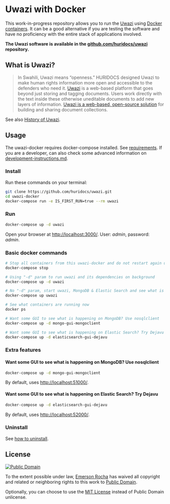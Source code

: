 # Uwazi with Docker
This work-in-progress repository allows you to run the
[Uwazi](http://www.uwazi.io) using [Docker containers](https://docker.com). It
can be a good alternative if you are testing the software and have no
proficiency with the entire stack of applications involved.

**The Uwazi software is available in the [github.com/huridocs/uwazi](https://github.com/huridocs/uwazi/)
repository.**

## What is Uwazi?

> In Swahili, Uwazi means “openness.” HURIDOCS designed Uwazi to make human rights
information more open and accessible to the defenders who need it.
[Uwazi](http://www.uwazi.io) is a web-based platform that goes beyond just
storing and tagging documents. Users work directly with the text inside these
otherwise uneditable documents to add new layers of information.
[Uwazi is a web-based, open-source solution](https://github.com/huridocs/uwazi/)
for building and sharing document collections.

See also [History of Uwazi](https://github.com/huridocs/uwazi/wiki/History-of-Uwazi).

## Usage
The uwazi-docker requires docker-compose installed. See
[requirements](requirements.md). If you are a developer, can also check some
advanced information on [development-instructions.md](development-instructions.md).

### Install
Run these commands on your terminal:

```bash
git clone https://github.com/huridocs/uwazi.git
cd uwazi-docker
docker-compose run -e IS_FIRST_RUN=true --rm uwazi

```
<!-- docker-compose run --rm uwazi-installer -->

### Run

```bash
docker-compose up -d uwazi
```

Open your browser at <http://localhost:3000/>. User: _admin_, password: _admin_.

### Basic docker commands

```bash
# Stop all containers from this uwazi-docker and do not restart again until you explicit ask for it
docker-compose stop

# Using "-d" param to run uwazi and its dependencies on background
docker-compose up -d uwazi

# No "-d" param, start uwazi, MongoDB & Elastic Search and see what is happening inside the containers
docker-compose up uwazi

# See what containers are running now
docker ps

# Want some GUI to see what is happening on MongoDB? Use nosqlclient
docker-compose up -d mongo-gui-mongoclient

# Want some GUI to see what is happening on Elastic Search? Try Dejavu
docker-compose up -d elasticsearch-gui-dejavu
```

### Extra features

#### Want some GUI to see what is happening on MongoDB? Use nosqlclient

```bash
docker-compose up -d mongo-gui-mongoclient
```

By default, uses <http://localhost:51000/>.

#### Want some GUI to see what is happening on Elastic Search? Try Dejavu

```bash
docker-compose up -d elasticsearch-gui-dejavu
```

By default, uses <http://localhost:52000/>.

### Uninstall

See [how to uninstall](uninstall.md).

## License

[![Public Domain](https://i.creativecommons.org/p/zero/1.0/88x31.png)](UNLICENSE)

To the extent possible under law, [Emerson Rocha](https://github.com/fititnt)
has waived all copyright and related or neighboring rights to this work to
[Public Domain](UNLICENSE).

Optionally, you can choose to use the [MIT License](https://opensource.org/licenses/MIT)
instead of Public Domain unlicense.

